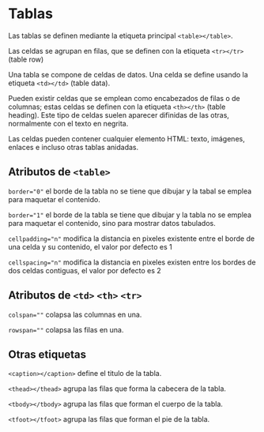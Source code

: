 # Tablas

Las tablas se definen mediante la etiqueta principal `<table></table>`.

Las celdas se agrupan en filas, que se definen con la etiqueta `<tr></tr>` (table row) 

Una tabla se compone de celdas de datos. Una celda se define usando la etiqueta `<td></td>` (table data). 

Pueden existir celdas que se emplean como encabezados de filas o de columnas; estas celdas se definen con la etiqueta `<th></th>` (table heading). Este tipo de celdas suelen aparecer difinidas de las otras, normalmente con el texto en negrita. 

Las celdas pueden contener cualquier elemento HTML: texto, imágenes, enlaces e incluso otras tablas anidadas. 

## Atributos de `<table>`

`border="0"` el borde de la tabla no se tiene que dibujar y la tabal se emplea para maquetar el contenido. 

`border="1"` el borde de la tabla se tiene que dibujar y la tabla no se emplea para maquetar el contenido, sino para mostrar datos tabulados. 

`cellpadding="n"` modifica la distancia en pixeles existente entre el borde de una celda y su contenido, el valor por defecto es 1 

`cellspacing="n"` modifica la distancia en pixeles existen entre los bordes de dos celdas contiguas, el valor por defecto es 2 

## Atributos de `<td>` `<th>` `<tr>`

`colspan=""` colapsa las columnas en una. 

`rowspan=""` colapsa las filas en una. 

## Otras etiquetas

`<caption></caption>` define el titulo de la tabla. 

`<thead></thead>` agrupa las filas que forma la cabecera de la tabla. 

`<tbody></tbody>` agrupa las filas que forman el cuerpo de la tabla. 

`<tfoot></tfoot>` agrupa las filas que forman el pie de la tabla. 